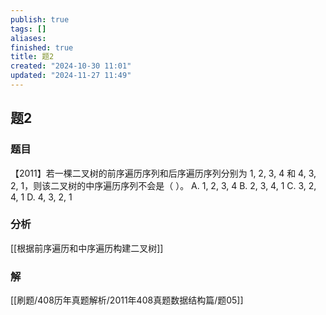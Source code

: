```yaml
---
publish: true
tags: []
aliases: 
finished: true
title: 题2
created: "2024-10-30 11:01"
updated: "2024-11-27 11:49"
---
```

## 题2
### 题目
【2011】若一棵二叉树的前序遍历序列和后序遍历序列分别为 1, 2, 3, 4 和 4, 3, 2, 1，则该二叉树的中序遍历序列不会是（ ）。
A. 1, 2, 3, 4
B. 2, 3, 4, 1
C. 3, 2, 4, 1
D. 4, 3, 2, 1
### 分析
[[根据前序遍历和中序遍历构建二叉树]]
### 解
[[刷题/408历年真题解析/2011年408真题数据结构篇/题05]]